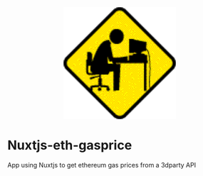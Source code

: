  <div align="center" >
      <img
        src="./tbd.gif"
        alt="screenShot"
        width="50%"
        height="50%"
      />
  </div>


# Nuxtjs-eth-gasprice
App using Nuxtjs to get ethereum gas prices from a 3dparty API
